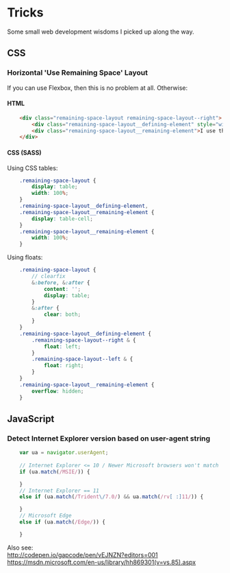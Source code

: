 # Tricks

Some small web development wisdoms I picked up along the way.


## CSS

### Horizontal 'Use Remaining Space' Layout

If you can use Flexbox, then this is no problem at all. Otherwise:


#### HTML

```html
	<div class="remaining-space-layout remaining-space-layout--right">
		<div class="remaining-space-layout__defining-element" style="width: 100px;">I use only the width I need.</div>
		<div class="remaining-space-layout__remaining-element">I use the remaining width.</div>
	</div>
```


#### CSS (SASS)

Using CSS tables:

```scss
	.remaining-space-layout {
		display: table;
		width: 100%;
	}
	.remaining-space-layout__defining-element,
	.remaining-space-layout__remaining-element {
		display: table-cell;
	}
	.remaining-space-layout__remaining-element {
		width: 100%;
	}
```
	
Using floats:

```scss
	.remaining-space-layout {
		// clearfix
		&:before, &:after {
			content: '';
			display: table;
		}
		&:after {
			clear: both;
		}
	}
	.remaining-space-layout__defining-element {
		.remaining-space-layout--right & {
			float: left;
		}
		.remaining-space-layout--left & {
			float: right;
		}
	}
	.remaining-space-layout__remaining-element {
		overflow: hidden;
	}
```


## JavaScript

### Detect Internet Explorer version based on user-agent string

```javascript
	var ua = navigator.userAgent;
	
	// Internet Explorer <= 10 / Newer Microsoft browsers won't match
	if (ua.match(/MSIE/)) {

	}
	// Internet Explorer == 11
	else if (ua.match(/Trident\/7.0/) && ua.match(/rv[ :]11/)) {

	}
	// Microsoft Edge
	else if (ua.match(/Edge/)) {

	}
```

Also see:  
http://codepen.io/gapcode/pen/vEJNZN?editors=001  
https://msdn.microsoft.com/en-us/library/hh869301(v=vs.85).aspx
